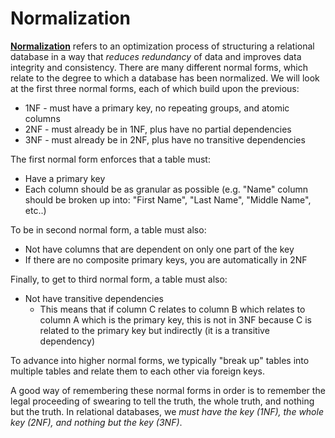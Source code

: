 # Normalization

[**Normalization**](https://en.wikipedia.org/wiki/Database_normalization) refers to an optimization process of structuring a relational database in a way that *reduces redundancy* of data and improves data integrity and consistency. There are many different normal forms, which relate to the degree to which a database has been normalized. We will look at the first three normal forms, each of which build upon the previous:

- 1NF - must have a primary key, no repeating groups, and atomic columns
- 2NF - must already be in 1NF, plus have no partial dependencies
- 3NF - must already be in 2NF, plus have no transitive dependencies

The first normal form enforces that a table must:
- Have a primary key
- Each column should be as granular as possible (e.g. "Name" column should be broken up into: "First Name", "Last Name", "Middle Name", etc..)

To be in second normal form, a table must also:
- Not have columns that are dependent on only one part of the key
- If there are no composite primary keys, you are automatically in 2NF

Finally, to get to third normal form, a table must also:
- Not have transitive dependencies
    - This means that if column C relates to column B which relates to column A which is the primary key, this is not in 3NF because C is related to the primary key but indirectly (it is a transitive dependency)

To advance into higher normal forms, we typically "break up" tables into multiple tables and relate them to each other via foreign keys.

A good way of remembering these normal forms in order is to remember the legal proceeding of swearing to tell the truth, the whole truth, and nothing but the truth. In relational databases, we *must have the key (1NF), the whole key (2NF), and nothing but the key (3NF)*.